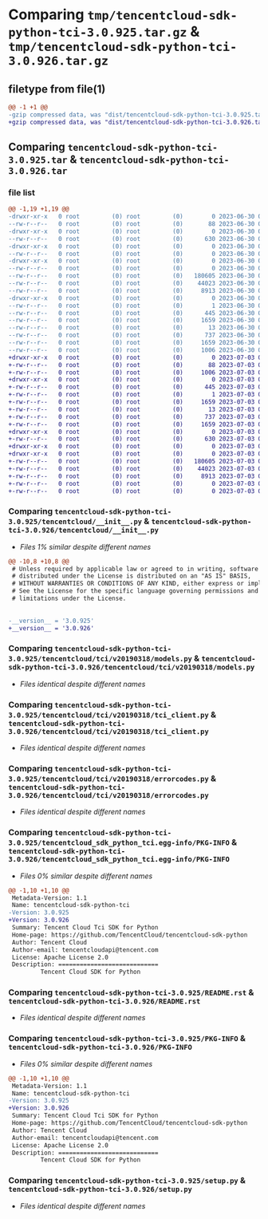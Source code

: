 # Comparing `tmp/tencentcloud-sdk-python-tci-3.0.925.tar.gz` & `tmp/tencentcloud-sdk-python-tci-3.0.926.tar.gz`

## filetype from file(1)

```diff
@@ -1 +1 @@
-gzip compressed data, was "dist/tencentcloud-sdk-python-tci-3.0.925.tar", last modified: Fri Jun 30 02:22:44 2023, max compression
+gzip compressed data, was "dist/tencentcloud-sdk-python-tci-3.0.926.tar", last modified: Mon Jul  3 00:35:10 2023, max compression
```

## Comparing `tencentcloud-sdk-python-tci-3.0.925.tar` & `tencentcloud-sdk-python-tci-3.0.926.tar`

### file list

```diff
@@ -1,19 +1,19 @@
-drwxr-xr-x   0 root         (0) root         (0)        0 2023-06-30 02:22:44.000000 tencentcloud-sdk-python-tci-3.0.925/
--rw-r--r--   0 root         (0) root         (0)       88 2023-06-30 02:22:44.000000 tencentcloud-sdk-python-tci-3.0.925/setup.cfg
-drwxr-xr-x   0 root         (0) root         (0)        0 2023-06-30 02:22:44.000000 tencentcloud-sdk-python-tci-3.0.925/tencentcloud/
--rw-r--r--   0 root         (0) root         (0)      630 2023-06-30 02:22:44.000000 tencentcloud-sdk-python-tci-3.0.925/tencentcloud/__init__.py
-drwxr-xr-x   0 root         (0) root         (0)        0 2023-06-30 02:22:44.000000 tencentcloud-sdk-python-tci-3.0.925/tencentcloud/tci/
--rw-r--r--   0 root         (0) root         (0)        0 2023-06-30 02:22:44.000000 tencentcloud-sdk-python-tci-3.0.925/tencentcloud/tci/__init__.py
-drwxr-xr-x   0 root         (0) root         (0)        0 2023-06-30 02:22:44.000000 tencentcloud-sdk-python-tci-3.0.925/tencentcloud/tci/v20190318/
--rw-r--r--   0 root         (0) root         (0)        0 2023-06-30 02:22:44.000000 tencentcloud-sdk-python-tci-3.0.925/tencentcloud/tci/v20190318/__init__.py
--rw-r--r--   0 root         (0) root         (0)   180605 2023-06-30 02:22:44.000000 tencentcloud-sdk-python-tci-3.0.925/tencentcloud/tci/v20190318/models.py
--rw-r--r--   0 root         (0) root         (0)    44023 2023-06-30 02:22:44.000000 tencentcloud-sdk-python-tci-3.0.925/tencentcloud/tci/v20190318/tci_client.py
--rw-r--r--   0 root         (0) root         (0)     8913 2023-06-30 02:22:44.000000 tencentcloud-sdk-python-tci-3.0.925/tencentcloud/tci/v20190318/errorcodes.py
-drwxr-xr-x   0 root         (0) root         (0)        0 2023-06-30 02:22:44.000000 tencentcloud-sdk-python-tci-3.0.925/tencentcloud_sdk_python_tci.egg-info/
--rw-r--r--   0 root         (0) root         (0)        1 2023-06-30 02:22:44.000000 tencentcloud-sdk-python-tci-3.0.925/tencentcloud_sdk_python_tci.egg-info/dependency_links.txt
--rw-r--r--   0 root         (0) root         (0)      445 2023-06-30 02:22:44.000000 tencentcloud-sdk-python-tci-3.0.925/tencentcloud_sdk_python_tci.egg-info/SOURCES.txt
--rw-r--r--   0 root         (0) root         (0)     1659 2023-06-30 02:22:44.000000 tencentcloud-sdk-python-tci-3.0.925/tencentcloud_sdk_python_tci.egg-info/PKG-INFO
--rw-r--r--   0 root         (0) root         (0)       13 2023-06-30 02:22:44.000000 tencentcloud-sdk-python-tci-3.0.925/tencentcloud_sdk_python_tci.egg-info/top_level.txt
--rw-r--r--   0 root         (0) root         (0)      737 2023-06-30 02:22:44.000000 tencentcloud-sdk-python-tci-3.0.925/README.rst
--rw-r--r--   0 root         (0) root         (0)     1659 2023-06-30 02:22:44.000000 tencentcloud-sdk-python-tci-3.0.925/PKG-INFO
--rw-r--r--   0 root         (0) root         (0)     1006 2023-06-30 02:22:44.000000 tencentcloud-sdk-python-tci-3.0.925/setup.py
+drwxr-xr-x   0 root         (0) root         (0)        0 2023-07-03 00:35:10.000000 tencentcloud-sdk-python-tci-3.0.926/
+-rw-r--r--   0 root         (0) root         (0)       88 2023-07-03 00:35:10.000000 tencentcloud-sdk-python-tci-3.0.926/setup.cfg
+-rw-r--r--   0 root         (0) root         (0)     1006 2023-07-03 00:35:10.000000 tencentcloud-sdk-python-tci-3.0.926/setup.py
+drwxr-xr-x   0 root         (0) root         (0)        0 2023-07-03 00:35:10.000000 tencentcloud-sdk-python-tci-3.0.926/tencentcloud_sdk_python_tci.egg-info/
+-rw-r--r--   0 root         (0) root         (0)      445 2023-07-03 00:35:10.000000 tencentcloud-sdk-python-tci-3.0.926/tencentcloud_sdk_python_tci.egg-info/SOURCES.txt
+-rw-r--r--   0 root         (0) root         (0)        1 2023-07-03 00:35:10.000000 tencentcloud-sdk-python-tci-3.0.926/tencentcloud_sdk_python_tci.egg-info/dependency_links.txt
+-rw-r--r--   0 root         (0) root         (0)     1659 2023-07-03 00:35:10.000000 tencentcloud-sdk-python-tci-3.0.926/tencentcloud_sdk_python_tci.egg-info/PKG-INFO
+-rw-r--r--   0 root         (0) root         (0)       13 2023-07-03 00:35:10.000000 tencentcloud-sdk-python-tci-3.0.926/tencentcloud_sdk_python_tci.egg-info/top_level.txt
+-rw-r--r--   0 root         (0) root         (0)      737 2023-07-03 00:35:10.000000 tencentcloud-sdk-python-tci-3.0.926/README.rst
+-rw-r--r--   0 root         (0) root         (0)     1659 2023-07-03 00:35:10.000000 tencentcloud-sdk-python-tci-3.0.926/PKG-INFO
+drwxr-xr-x   0 root         (0) root         (0)        0 2023-07-03 00:35:10.000000 tencentcloud-sdk-python-tci-3.0.926/tencentcloud/
+-rw-r--r--   0 root         (0) root         (0)      630 2023-07-03 00:35:10.000000 tencentcloud-sdk-python-tci-3.0.926/tencentcloud/__init__.py
+drwxr-xr-x   0 root         (0) root         (0)        0 2023-07-03 00:35:10.000000 tencentcloud-sdk-python-tci-3.0.926/tencentcloud/tci/
+drwxr-xr-x   0 root         (0) root         (0)        0 2023-07-03 00:35:10.000000 tencentcloud-sdk-python-tci-3.0.926/tencentcloud/tci/v20190318/
+-rw-r--r--   0 root         (0) root         (0)   180605 2023-07-03 00:35:10.000000 tencentcloud-sdk-python-tci-3.0.926/tencentcloud/tci/v20190318/models.py
+-rw-r--r--   0 root         (0) root         (0)    44023 2023-07-03 00:35:10.000000 tencentcloud-sdk-python-tci-3.0.926/tencentcloud/tci/v20190318/tci_client.py
+-rw-r--r--   0 root         (0) root         (0)     8913 2023-07-03 00:35:10.000000 tencentcloud-sdk-python-tci-3.0.926/tencentcloud/tci/v20190318/errorcodes.py
+-rw-r--r--   0 root         (0) root         (0)        0 2023-07-03 00:35:10.000000 tencentcloud-sdk-python-tci-3.0.926/tencentcloud/tci/v20190318/__init__.py
+-rw-r--r--   0 root         (0) root         (0)        0 2023-07-03 00:35:10.000000 tencentcloud-sdk-python-tci-3.0.926/tencentcloud/tci/__init__.py
```

### Comparing `tencentcloud-sdk-python-tci-3.0.925/tencentcloud/__init__.py` & `tencentcloud-sdk-python-tci-3.0.926/tencentcloud/__init__.py`

 * *Files 1% similar despite different names*

```diff
@@ -10,8 +10,8 @@
 # Unless required by applicable law or agreed to in writing, software
 # distributed under the License is distributed on an "AS IS" BASIS,
 # WITHOUT WARRANTIES OR CONDITIONS OF ANY KIND, either express or implied.
 # See the License for the specific language governing permissions and
 # limitations under the License.
 
 
-__version__ = '3.0.925'
+__version__ = '3.0.926'
```

### Comparing `tencentcloud-sdk-python-tci-3.0.925/tencentcloud/tci/v20190318/models.py` & `tencentcloud-sdk-python-tci-3.0.926/tencentcloud/tci/v20190318/models.py`

 * *Files identical despite different names*

### Comparing `tencentcloud-sdk-python-tci-3.0.925/tencentcloud/tci/v20190318/tci_client.py` & `tencentcloud-sdk-python-tci-3.0.926/tencentcloud/tci/v20190318/tci_client.py`

 * *Files identical despite different names*

### Comparing `tencentcloud-sdk-python-tci-3.0.925/tencentcloud/tci/v20190318/errorcodes.py` & `tencentcloud-sdk-python-tci-3.0.926/tencentcloud/tci/v20190318/errorcodes.py`

 * *Files identical despite different names*

### Comparing `tencentcloud-sdk-python-tci-3.0.925/tencentcloud_sdk_python_tci.egg-info/PKG-INFO` & `tencentcloud-sdk-python-tci-3.0.926/tencentcloud_sdk_python_tci.egg-info/PKG-INFO`

 * *Files 0% similar despite different names*

```diff
@@ -1,10 +1,10 @@
 Metadata-Version: 1.1
 Name: tencentcloud-sdk-python-tci
-Version: 3.0.925
+Version: 3.0.926
 Summary: Tencent Cloud Tci SDK for Python
 Home-page: https://github.com/TencentCloud/tencentcloud-sdk-python
 Author: Tencent Cloud
 Author-email: tencentcloudapi@tencent.com
 License: Apache License 2.0
 Description: ============================
         Tencent Cloud SDK for Python
```

### Comparing `tencentcloud-sdk-python-tci-3.0.925/README.rst` & `tencentcloud-sdk-python-tci-3.0.926/README.rst`

 * *Files identical despite different names*

### Comparing `tencentcloud-sdk-python-tci-3.0.925/PKG-INFO` & `tencentcloud-sdk-python-tci-3.0.926/PKG-INFO`

 * *Files 0% similar despite different names*

```diff
@@ -1,10 +1,10 @@
 Metadata-Version: 1.1
 Name: tencentcloud-sdk-python-tci
-Version: 3.0.925
+Version: 3.0.926
 Summary: Tencent Cloud Tci SDK for Python
 Home-page: https://github.com/TencentCloud/tencentcloud-sdk-python
 Author: Tencent Cloud
 Author-email: tencentcloudapi@tencent.com
 License: Apache License 2.0
 Description: ============================
         Tencent Cloud SDK for Python
```

### Comparing `tencentcloud-sdk-python-tci-3.0.925/setup.py` & `tencentcloud-sdk-python-tci-3.0.926/setup.py`

 * *Files identical despite different names*

